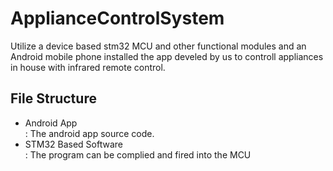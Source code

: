 # ApplianceControlSystem

Utilize a device based stm32 MCU and other functional modules and an Android mobile phone installed the app develed by us to controll appliances in house with infrared remote control.

## File Structure
<ul>
  <li>Android App</li>: The android app source code.
  <li>STM32 Based Software</li>: The program can be complied and fired into the MCU
</ul>
